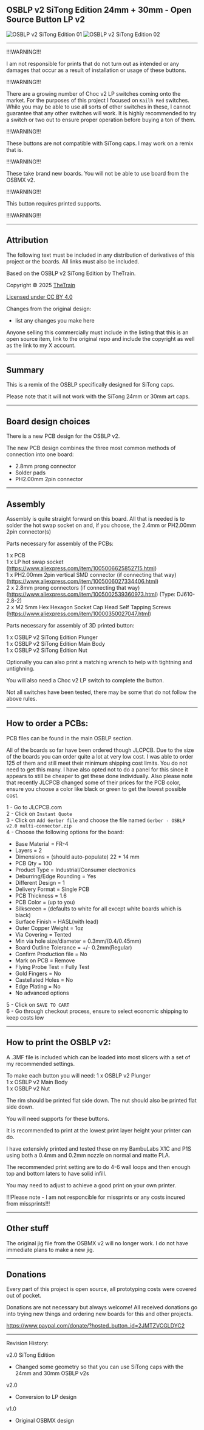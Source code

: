 ## OSBLP v2 SiTong Edition 24mm + 30mm - Open Source Button LP v2
![OSBLP v2 SiTong Edition 01](Assets/OSBLP%20v2%20-%20SiTong%20Edition%20-%2024mm%2001.jpg)
![OSBLP v2 SiTong Edition 02](Assets/OSBLP%20v2%20-%20SiTong%20Edition%20-%2024mm%2002.jpg)

---

!!!WARNING!!!

I am not responsible for prints that do not turn out as intended or any damages that occur as a result of installation or usage of these buttons.

!!!WARNING!!!

There are a growing number of Choc v2 LP switches coming onto the market.  For the purposes of this project I focused on `Kailh Red` switches.  While you may be able to use all sorts of other switches in these, I cannot guarantee that any other switches will work.  It is highly recommended to try a switch or two out to ensure proper operation before buying a ton of them.

!!!WARNING!!!

These buttons are not compatible with SiTong caps.  I may work on a remix that is.

!!!WARNING!!!

These take brand new boards.  You will not be able to use board from the OSBMX v2.

!!!WARNING!!!

This button requires printed supports.

!!!WARNING!!!

---

## Attribution

The following text must be included in any distribution of derivatives of this project or the boards. All links must also be included.

Based on the OSBLP v2 SiTong Edition by TheTrain.

Copyright © 2025 [TheTrain](http://x.com/thetrain24)<br/>

[Licensed under CC BY 4.0](https://creativecommons.org/licenses/by/4.0/)

Changes from the original design:
  - list any changes you make here

Anyone selling this commercially must include in the listing that this is an open source item, link to the original repo and include the copyright as well as the link to my X account.

---

## Summary

This is a remix of the OSBLP specifically designed for SiTong caps.

Please note that it will not work with the SiTong 24mm or 30mm art caps.


---

## Board design choices

There is a new PCB design for the OSBLP v2.

The new PCB design combines the three most common methods of connection into one board:
- 2.8mm prong connector
- Solder pads
- PH2.00mm 2pin connector

---

## Assembly

Assembly is quite straight forward on this board.  All that is needed is to solder the hot swap socket on and, if you choose, the 2.4mm or PH2.00mm 2pin connector(s)

Parts necessary for assembly of the PCBs:

1 x PCB<br/>
1 x LP hot swap socket (https://www.aliexpress.com/item/1005006625852715.html)<br/>
1 x PH2.00mm 2pin vertical SMD connector (if connecting that way) (https://www.aliexpress.com/item/1005006027334406.html)<br/>
2 x 2.8mm prong connectors (if connecting that way) (https://www.aliexpress.com/item/1005002539360973.html) (Type: DJ610-2.8-2)<br/>
2 x M2 5mm Hex Hexagon Socket Cap Head Self Tapping Screws (https://www.aliexpress.com/item/10000350027047.html)<br/>

Parts necessary for assembly of 3D printed button:

1 x OSBLP v2 SiTong Edition Plunger<br/>
1 x OSBLP v2 SiTong Edition Main Body<br/>
1 x OSBLP v2 SiTong Edition Nut<br/>

Optionally you can also print a matching wrench to help with tightning and untighning.

You will also need a Choc v2 LP switch to complete the button.

Not all switches have been tested, there may be some that do not follow the above rules.

---

## How to order a PCBs:

PCB files can be found in the main OSBLP section.

All of the boards so far have been ordered though JLCPCB.  Due to the size of the boards you can order quite a lot at very low cost.  I was able to order 125 of them and still meet their minimum shipping cost limits.  You do not need to get this many.  I have also opted not to do a panel for this since it appears to still be cheaper to get these done individually.  Also please note that recently JLCPCB changed some of their prices for the PCB color, ensure you choose a color like black or green to get the lowest possible cost.

1 - Go to JLCPCB.com<br/>
2 - Click on `Instant Quote`<br/>
3 - Click on `Add Gerber file` and choose the file named `Gerber - OSBLP v2.0 multi-connector.zip`<br/>
4 - Choose the following options for the board:<br/>
- Base Material = FR-4<br/>
- Layers = 2<br/>
- Dimensions = (should auto-populate) 22 * 14 mm<br/>
- PCB Qty = 100<br/>
- Product Type = Industrial/Consumer electronics<br/>
- Deburring/Edge Rounding = Yes<br/>
- Different Design = 1<br/>
- Delivery Format = Single PCB<br/>
- PCB Thickness = 1.6<br/>
- PCB Color = (up to you)<br/>
- Silkscreen = (defaults to white for all except white boards which is black)<br/>
- Surface Finish = HASL(with lead)<br/>
- Outer Copper Weight = 1oz<br/>
- Via Covering = Tented<br/>
- Min via hole size/diameter = 0.3mm/(0.4/0.45mm)<br/>
- Board Outline Tolerance = +/- 0.2mm(Regular)<br/>
- Confirm Production file = No<br/>
- Mark on PCB = Remove<br/>
- Flying Probe Test = Fully Test<br/>
- Gold Fingers = No<br/>
- Castellated Holes = No<br/>
- Edge Plating = No<br/>
- No advanced options<br/>

5 - Click on `SAVE TO CART`<br/>
6 - Go through checkout process, ensure to select economic shipping to keep costs low

---

## How to print the OSBLP v2:

A .3MF file is included which can be loaded into most slicers with a set of my recommended settings.  

To make each button you will need:
1 x OSBLP v2 Plunger<br/>
1 x OSBLP v2 Main Body<br/>
1 x OSBLP v2 Nut<br/>

The rim should be printed flat side down.  The nut should also be printed flat side down.  

You will need supports for these buttons. 

It is recommended to print at the lowest print layer height your printer can do.  

I have extensivly printed and tested these on my BambuLabs X1C and P1S using both a 0.4mm and 0.2mm nozzle on normal and matte PLA.  

The recommended print setting are to do 4-6 wall loops and then enough top and bottom laters to have solid infill.  

You may need to adjust to achieve a good print on your own printer.  

!!!Please note - I am not responcible for missprints or any costs incured from missprints!!!

---

## Other stuff

The original jig file from the OSBMX v2 will no longer work.  I do not have immediate plans to make a new jig.

---

## Donations

Every part of this project is open source, all prototyping costs were covered out of pocket.

Donations are not necessary but always welcome!  All received donations go into trying new things and ordering new boards for this and other projects.

https://www.paypal.com/donate/?hosted_button_id=2JMTZVCGLDYC2


---

Revision History:

v2.0 SiTong Edition
- Changed some geometry so that you can use SiTong caps with the 24mm and 30mm OSBLP v2s

v2.0
- Conversion to LP design

v1.0
- Original OSBMX design